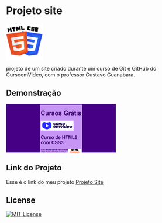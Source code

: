 # Projeto site

<img src="Imagens/HTML-CSS.png" alt="HTML-CSS" align="center" width="100">

projeto de um site criado durante um curso de Git e GitHub do CursoemVideo, com o professor Gustavo Guanabara.

## Demonstração

<img src="Imagens/Captura de tela 2025-09-16 012153.png" alt="login" align="center" width="300">

## Link do Projeto

Esse é o link do meu projeto <a href= "https://anajulialeite.github.io/projeto-site/">Projeto Site</a>

## License

[![MIT License](https://img.shields.io/badge/License-MIT-%231C003F.svg)](./LICENSE)
